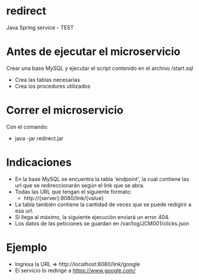 # redirect
Java Spring service - TEST

# Antes de ejecutar el microservicio
Crear una base MySQL y ejecutar el script contenido en el archivo /start.sql
   - Crea las tablas necesarias
   - Crea los procedures utilizados
   
# Correr el microservicio
Con el comando:
   - java -jar redirect.jar
  
# Indicaciones
   - En la base MySQL se encuentra la tabla 'endpoint', la cual contiene las url que se redireccionarán según el link que se abra.
   - Todas las URL que tengan el siguiente formato:
      - http://{server}:8080/link/{value}
   - La tabla también contiene la cantidad de veces que se puede redigirir a esa url.
   - Si llega al máximo, la siguiente ejecución enviará un error 404.
   - Los datos de las peticiones se guardan en /var/log/JCM001/clicks.json

# Ejemplo
   - Ingresa la URL => http://localhost:8080/link/google
   - El servicio lo redirige a https://www.google.com/
